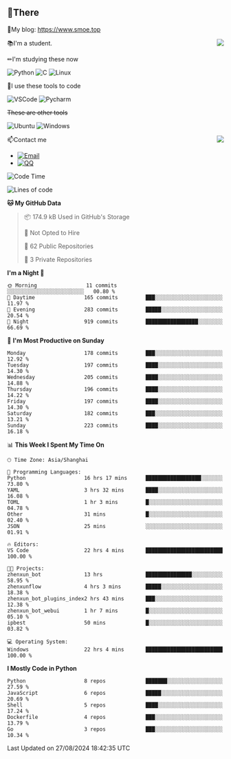 
## 👏There

📰My blog: https://www.smoe.top

<img align="right" src="https://github-readme-stats.vercel.app/api/top-langs/?username=AkashiCoin"/>


📚I'm a student.

✏I'm studying these now

![Python](https://img.shields.io/badge/-Python-blue?style=flat-square&logo=Python&logoColor=fff)
![C](https://img.shields.io/badge/-C-585858?style=flat-square&logo=C&logoColor=fff)
![Linux](https://img.shields.io/badge/-Linux-black?style=flat-square&logo=Linux&logoColor=fff)

🔨I use these tools to code

![VSCode](https://img.shields.io/badge/-VSCode-blue?style=flat-square&logo=visualstudiocode&logoColor=fff)
![Pycharm](https://img.shields.io/badge/-Pycharm-green?style=flat-square&logo=pycharm&logoColor=fff)

 ~~These are other tools~~

![Ubuntu](https://img.shields.io/badge/-Ubuntu-orange?style=flat-square&logo=Ubuntu&logoColor=fff)
![Windows](https://img.shields.io/badge/-Windows-blue?style=flat-square&logo=Windows&logoColor=fff)

<img align="right" src="https://github-readme-stats.vercel.app/api?username=AkashiCoin" />


📫Contact me

* [![Email](https://img.shields.io/badge/Email-l1040186796@gmail.com-1?style=social&logoColor=fff)](mailto:l1040186796@gmail.com)
* [![QQ](https://img.shields.io/badge/QQ-1040186796-1?style=social&logoColor=fff)](tencent://AddContact/?fromId=45&fromSubId=1&subcmd=all&uin=1040186796&website=www.oicqzone.com)

<!--START_SECTION:waka-->
![Code Time](http://img.shields.io/badge/Code%20Time-1%2C230%20hrs%2036%20mins-blue)

![Lines of code](https://img.shields.io/badge/From%20Hello%20World%20I%27ve%20Written-286.8%20thousand%20lines%20of%20code-blue)

**🐱 My GitHub Data** 

> 📦 174.9 kB Used in GitHub's Storage 
 > 
> 🚫 Not Opted to Hire
 > 
> 📜 62 Public Repositories 
 > 
> 🔑 3 Private Repositories 
 > 
**I'm a Night 🦉** 

```text
🌞 Morning                11 commits          ░░░░░░░░░░░░░░░░░░░░░░░░░   00.80 % 
🌆 Daytime                165 commits         ███░░░░░░░░░░░░░░░░░░░░░░   11.97 % 
🌃 Evening                283 commits         █████░░░░░░░░░░░░░░░░░░░░   20.54 % 
🌙 Night                  919 commits         █████████████████░░░░░░░░   66.69 % 
```
📅 **I'm Most Productive on Sunday** 

```text
Monday                   178 commits         ███░░░░░░░░░░░░░░░░░░░░░░   12.92 % 
Tuesday                  197 commits         ████░░░░░░░░░░░░░░░░░░░░░   14.30 % 
Wednesday                205 commits         ████░░░░░░░░░░░░░░░░░░░░░   14.88 % 
Thursday                 196 commits         ████░░░░░░░░░░░░░░░░░░░░░   14.22 % 
Friday                   197 commits         ████░░░░░░░░░░░░░░░░░░░░░   14.30 % 
Saturday                 182 commits         ███░░░░░░░░░░░░░░░░░░░░░░   13.21 % 
Sunday                   223 commits         ████░░░░░░░░░░░░░░░░░░░░░   16.18 % 
```


📊 **This Week I Spent My Time On** 

```text
🕑︎ Time Zone: Asia/Shanghai

💬 Programming Languages: 
Python                   16 hrs 17 mins      ██████████████████░░░░░░░   73.80 % 
YAML                     3 hrs 32 mins       ████░░░░░░░░░░░░░░░░░░░░░   16.08 % 
TOML                     1 hr 3 mins         █░░░░░░░░░░░░░░░░░░░░░░░░   04.78 % 
Other                    31 mins             █░░░░░░░░░░░░░░░░░░░░░░░░   02.40 % 
JSON                     25 mins             ░░░░░░░░░░░░░░░░░░░░░░░░░   01.91 % 

🔥 Editors: 
VS Code                  22 hrs 4 mins       █████████████████████████   100.00 % 

🐱‍💻 Projects: 
zhenxun_bot              13 hrs              ███████████████░░░░░░░░░░   58.95 % 
zhenxunflow              4 hrs 3 mins        █████░░░░░░░░░░░░░░░░░░░░   18.38 % 
zhenxun_bot_plugins_index2 hrs 43 mins       ███░░░░░░░░░░░░░░░░░░░░░░   12.38 % 
zhenxun_bot_webui        1 hr 7 mins         █░░░░░░░░░░░░░░░░░░░░░░░░   05.10 % 
ipbest                   50 mins             █░░░░░░░░░░░░░░░░░░░░░░░░   03.82 % 

💻 Operating System: 
Windows                  22 hrs 4 mins       █████████████████████████   100.00 % 
```

**I Mostly Code in Python** 

```text
Python                   8 repos             ███████░░░░░░░░░░░░░░░░░░   27.59 % 
JavaScript               6 repos             █████░░░░░░░░░░░░░░░░░░░░   20.69 % 
Shell                    5 repos             ████░░░░░░░░░░░░░░░░░░░░░   17.24 % 
Dockerfile               4 repos             ███░░░░░░░░░░░░░░░░░░░░░░   13.79 % 
Go                       3 repos             ███░░░░░░░░░░░░░░░░░░░░░░   10.34 % 
```




 Last Updated on 27/08/2024 18:42:35 UTC
<!--END_SECTION:waka-->

